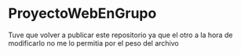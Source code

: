 # ProyectoWebEnGrupo
Tuve que volver a publicar este repositorio ya que el otro a la hora de modificarlo no me lo permitia por el peso del archivo

